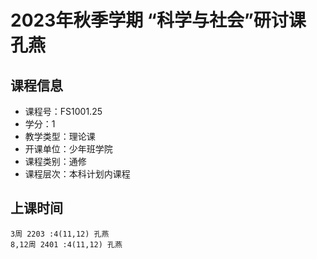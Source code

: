# 2023年秋季学期 “科学与社会”研讨课 孔燕






## 课程信息

- 课程号：FS1001.25
- 学分：1
- 教学类型：理论课
- 开课单位：少年班学院
- 课程类别：通修
- 课程层次：本科计划内课程

## 上课时间

```
3周 2203 :4(11,12) 孔燕
8,12周 2401 :4(11,12) 孔燕
```

